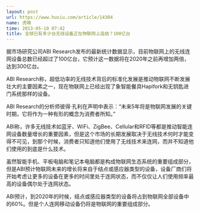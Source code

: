 ```yaml
---
layout: post
url: https://www.huxiu.com/article/14304
name: 虎嗅
time: 2013-05-10 07:42
title: 全球已有多少台无线设备正在物联网上连结？100亿台
---
```

据市场研究公司ABI Research发布的最新统计数据显示，目前物联网上的无线连网设备总数已经超过了100亿台，它预计这一数据将在2020年之前再增加两倍，达到300亿台。

ABI Research称，超低功率的无线技术背后的标准化发展是推动物联网不断发展壮大的主要因素之一，现在物联网上已经出现了象智能餐具Hapifork和无钥匙进门系统那样的设备。

ABI Research的分析师彼得·孔利在声明中表示：“未来5年将是物联网发展的关键时期，它将作为一种有形的概念为消费者所知。”

ABI称，许多无线技术如蓝牙、WiFi、ZigBee、Cellular和RFID等都是推动智能连网设备数量增长的重要因素，但是这个市场的长期发展取决于无线技术何时才能变得不可见，到那个时候，消费者只知道他们使用了无线技术来连网，而并不知道他们使用的到底是什么技术。

虽然智能手机、平板电脑和笔记本电脑都是构成物联网生态系统的重要组成部分，但是ABI预计物联网未来的增长将来自于结点或感应器类型的设备，设备厂商们将开始考虑让更多的设备在更多的时间里处于连网状态，而不仅仅让人们使用频率最高的设备偶尔处于连网状态。

ABI预计，到2020年的时候，结点或感应器类型的设备将占到物联网全部设备中的60%。但是个人连网移动设备仍将是物联网的重要组成部分。

